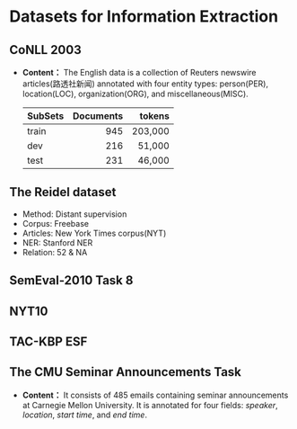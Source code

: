 # Datasets for Information Extraction
## CoNLL 2003
- **Content：** The English data is a collection of Reuters newswire articles(路透社新闻) annotated with four entity types: person(PER), location(LOC), organization(ORG), and miscellaneous(MISC).  

  |SubSets|Documents|tokens|
  |:------ | ------: | ------:|
  |train|945 |203,000|
  |dev|216 |51,000|
  |test| 231| 46,000|

## The Reidel dataset
- Method: Distant supervision 
- Corpus: Freebase
- Articles: New York Times corpus(NYT)
- NER: Stanford NER
- Relation: 52 & NA

## SemEval-2010 Task 8

## NYT10

## TAC-KBP ESF

## The CMU Seminar Announcements Task
- **Content：** It consists of 485 emails containing seminar announcements at Carnegie Mellon University.
It is annotated for four fields: *speaker*, *location*, *start time*, and *end time*. 
